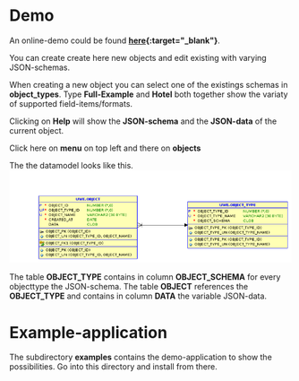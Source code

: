 # Demo

An online-demo could be found **[here](https://tlodfjxbrej9i6r-apex01.adb.eu-frankfurt-1.oraclecloudapps.com/ords/r/uwe/json-region-demo/){:target="_blank"}**. 

You can create create here new objects and edit existing with varying JSON-schemas. 

When creating a new object you can select one of the existings schemas in **object_types**. Type **Full-Example** and **Hotel** both together show the variaty of supported field-items/formats.

Clicking on **Help** will show the **JSON-schema** and the **JSON-data** of the current object.

Click here on **menu** on top left and there on **objects**

The the datamodel looks like this.
![example-ERD](relation.png)

The table **OBJECT_TYPE** contains in column **OBJECT_SCHEMA** for every objecttype the JSON-schema. The table **OBJECT** references the **OBJECT_TYPE** and contains in column **DATA** the variable JSON-data.

# Example-application

The subdirectory **examples** contains the demo-application to show the possibilities. Go into this directory and install from there.

